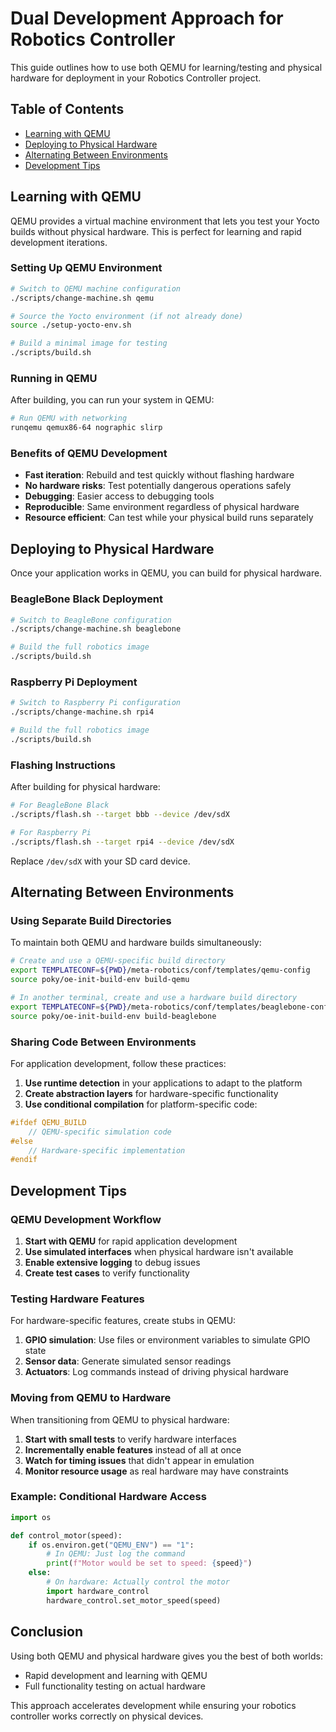 # Dual Development Approach for Robotics Controller

This guide outlines how to use both QEMU for learning/testing and physical hardware for deployment in your Robotics Controller project.

## Table of Contents
- [Learning with QEMU](#learning-with-qemu)
- [Deploying to Physical Hardware](#deploying-to-physical-hardware)
- [Alternating Between Environments](#alternating-between-environments)
- [Development Tips](#development-tips)

## Learning with QEMU

QEMU provides a virtual machine environment that lets you test your Yocto builds without physical hardware. This is perfect for learning and rapid development iterations.

### Setting Up QEMU Environment

```bash
# Switch to QEMU machine configuration
./scripts/change-machine.sh qemu

# Source the Yocto environment (if not already done)
source ./setup-yocto-env.sh

# Build a minimal image for testing
./scripts/build.sh
```

### Running in QEMU

After building, you can run your system in QEMU:

```bash
# Run QEMU with networking
runqemu qemux86-64 nographic slirp
```

### Benefits of QEMU Development

- **Fast iteration**: Rebuild and test quickly without flashing hardware
- **No hardware risks**: Test potentially dangerous operations safely
- **Debugging**: Easier access to debugging tools
- **Reproducible**: Same environment regardless of physical hardware
- **Resource efficient**: Can test while your physical build runs separately

## Deploying to Physical Hardware

Once your application works in QEMU, you can build for physical hardware.

### BeagleBone Black Deployment

```bash
# Switch to BeagleBone configuration
./scripts/change-machine.sh beaglebone

# Build the full robotics image
./scripts/build.sh
```

### Raspberry Pi Deployment

```bash
# Switch to Raspberry Pi configuration
./scripts/change-machine.sh rpi4

# Build the full robotics image
./scripts/build.sh
```

### Flashing Instructions

After building for physical hardware:

```bash
# For BeagleBone Black
./scripts/flash.sh --target bbb --device /dev/sdX

# For Raspberry Pi
./scripts/flash.sh --target rpi4 --device /dev/sdX
```

Replace `/dev/sdX` with your SD card device.

## Alternating Between Environments

### Using Separate Build Directories

To maintain both QEMU and hardware builds simultaneously:

```bash
# Create and use a QEMU-specific build directory
export TEMPLATECONF=${PWD}/meta-robotics/conf/templates/qemu-config
source poky/oe-init-build-env build-qemu

# In another terminal, create and use a hardware build directory
export TEMPLATECONF=${PWD}/meta-robotics/conf/templates/beaglebone-config
source poky/oe-init-build-env build-beaglebone
```

### Sharing Code Between Environments

For application development, follow these practices:

1. **Use runtime detection** in your applications to adapt to the platform
2. **Create abstraction layers** for hardware-specific functionality
3. **Use conditional compilation** for platform-specific code:

```c
#ifdef QEMU_BUILD
    // QEMU-specific simulation code
#else
    // Hardware-specific implementation
#endif
```

## Development Tips

### QEMU Development Workflow

1. **Start with QEMU** for rapid application development
2. **Use simulated interfaces** when physical hardware isn't available
3. **Enable extensive logging** to debug issues
4. **Create test cases** to verify functionality

### Testing Hardware Features

For hardware-specific features, create stubs in QEMU:

1. **GPIO simulation**: Use files or environment variables to simulate GPIO state
2. **Sensor data**: Generate simulated sensor readings
3. **Actuators**: Log commands instead of driving physical hardware

### Moving from QEMU to Hardware

When transitioning from QEMU to physical hardware:

1. **Start with small tests** to verify hardware interfaces
2. **Incrementally enable features** instead of all at once
3. **Watch for timing issues** that didn't appear in emulation
4. **Monitor resource usage** as real hardware may have constraints

### Example: Conditional Hardware Access

```python
import os

def control_motor(speed):
    if os.environ.get("QEMU_ENV") == "1":
        # In QEMU: Just log the command
        print(f"Motor would be set to speed: {speed}")
    else:
        # On hardware: Actually control the motor
        import hardware_control
        hardware_control.set_motor_speed(speed)
```

## Conclusion

Using both QEMU and physical hardware gives you the best of both worlds:
- Rapid development and learning with QEMU
- Full functionality testing on actual hardware

This approach accelerates development while ensuring your robotics controller works correctly on physical devices.
